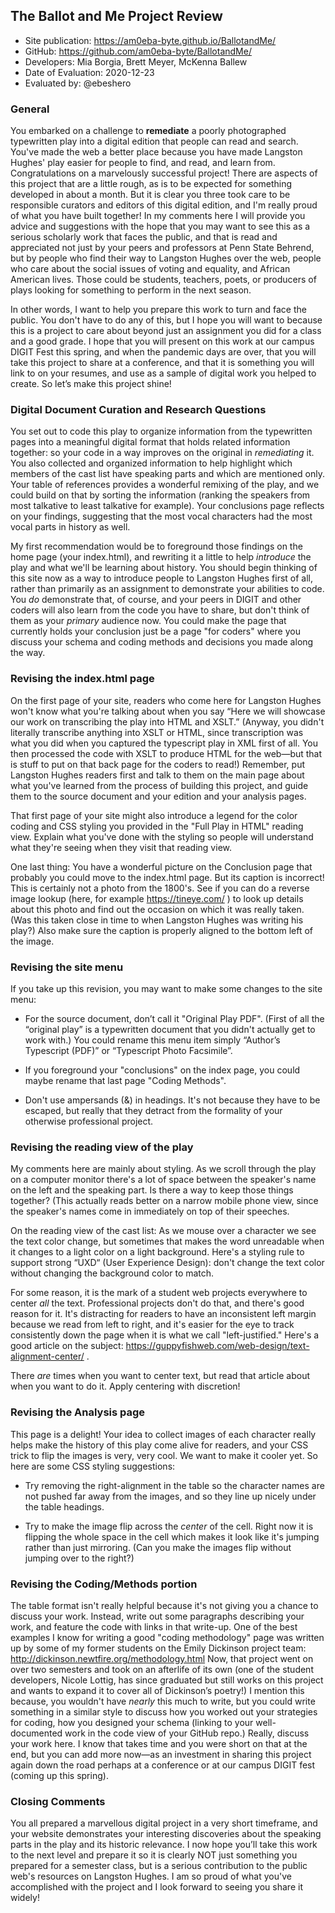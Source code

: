 ## The Ballot and Me Project Review


* Site publication: <https://am0eba-byte.github.io/BallotandMe/>
* GitHub: <https://github.com/am0eba-byte/BallotandMe/>
* Developers: Mia Borgia, Brett Meyer, McKenna Ballew 
* Date of Evaluation: 2020-12-23
* Evaluated by: @ebeshero

### General  
You embarked on a challenge to **remediate** a poorly photographed typewritten play into a digital edition that people can read and search. You've made the web a better place because you have made Langston Hughes' play easier for people to find, and read, and learn from. Congratulations on a marvelously successful project! There are aspects of this project that are a little rough, as is to be expected for something developed in about a month. But it is clear you three took care to be responsible curators and editors of this digital edition, and I'm really proud of what you have built together! In my comments here I will provide you advice and suggestions with the hope that you may want to see this as a serious scholarly work that faces the public, and that is read and appreciated not just by your peers and professors at Penn State Behrend, but by people who find their way to Langston Hughes over the web, people who care about the social issues of voting and equality, and African American lives. Those could be students, teachers, poets, or producers of plays looking for something to perform in the next season. 

In other words, I want to help you prepare this work to turn and face the public. You don't have to do any of this, but I hope you will want to because this is a project to care about beyond just an assignment you did for a class and a good grade. I hope that you will present on this work at our campus DIGIT Fest this spring, and when the pandemic days are over, that you will take this project to share at a conference, and that it is something you will link to on your resumes, and use as a sample of digital work you helped to create. So let’s make this project shine!  

### Digital Document Curation and Research Questions
You set out to code this play to organize information from the typewritten pages into a meaningful digital format that holds related information together: so your code in a way improves on the original in *remediating* it. You also collected and organized information to help highlight which members of  the cast list have speaking parts and which are mentioned only. Your table of references provides a wonderful remixing of the play, and we could build on that by sorting the information (ranking the speakers from most talkative to least talkative for example). Your conclusions page reflects on your findings, suggesting that the most vocal characters had the most vocal parts in history as well.

My first recommendation would be to foreground those findings on the home page (your index.html), and rewriting it a little to help *introduce* the play and what we'll be learning about history. You should begin thinking of this site now as a way to introduce people to Langston Hughes first of all, rather than primarily as an assignment to demonstrate your abilities to code. You *do* demonstrate that, of course, and your peers in DIGIT and other coders will also learn from the code you have to share, but don't think of them as your *primary* audience now. You could make the page that currently holds your conclusion just be a page "for coders" where you discuss your schema and coding methods and decisions you made along the way.

### Revising the index.html page

On the first page of your site, readers who come here for Langston Hughes won't know what you're talking about when you say “Here we will showcase our work on transcribing the play into HTML and XSLT.” (Anyway, you didn't literally transcribe anything into XSLT or HTML, since transcription was what you did when you captured the typescript play in XML first of all. You then processed the code with XSLT to produce HTML for the web—but that is stuff to put on that back page for the coders to read!) Remember, put Langston Hughes readers first and talk to them on the main page about what you've learned from the process of building this project, and guide them to the source document and your edition and your analysis pages.

That first page of your site might also introduce a legend for the color coding and CSS styling you provided in the "Full Play in HTML" reading view. Explain what you've done with the styling so people will understand what they're seeing when they visit that reading view.

One last thing: You have a wonderful picture on the Conclusion page that probably you could move to the index.html page. But its caption is incorrect! This is certainly not a photo from the 1800's. See if you can do a reverse image lookup (here, for example https://tineye.com/ ) to look up details about this photo and find out the occasion on which it was really taken. (Was this taken close in time to when Langston Hughes was writing his play?) Also make sure the caption is properly aligned to the bottom left of the image. 

### Revising the site menu

If you take up this revision, you may want to make some changes to the site menu: 

* For the source document, don’t call it "Original Play PDF". (First of all the “original play” is a typewritten document that you didn't actually get to work with.) You could rename this menu item simply “Author’s Typescript (PDF)” or “Typescript Photo Facsimile”. 

* If you foreground your "conclusions" on the index page, you could maybe rename that last page "Coding Methods".

* Don't use ampersands (&) in headings. It's not because they have to be escaped, but really that they detract from the formality of your otherwise professional project.

### Revising the reading view of the play

My comments here are mainly about styling. As we scroll through the play on a computer monitor there's a lot of space between the speaker's name on the left and the speaking part. Is there a way to keep those things together? (This actually reads better on a narrow mobile phone view, since the speaker's names come in immediately on top of their speeches.

On the reading view of the cast list: As we mouse over a character we see the text color change, but sometimes that makes the word unreadable when it changes to a light color on a light background. Here's a styling rule to support strong “UXD“ (User Experience Design): don't change the text color without changing the background color to match. 

For some reason, it is the mark of a student web projects everywhere to center *all* the text. Professional projects don't do that, and there's good reason for it. It's distracting for readers to have an inconsistent left margin because we read from left to right, and it's easier for the eye to track consistently down the page when it is what we call "left-justified." Here's a good article on the subject: <https://guppyfishweb.com/web-design/text-alignment-center/> . 

There *are* times when you want to center text, but read that article about when you want to do it. Apply centering with discretion! 

### Revising the Analysis page

This page is a delight! Your idea to collect images of each character really helps make the history of this play come alive for readers, and your CSS trick to flip the images is very, very cool. We want to make it cooler yet. So here are some CSS styling suggestions:

* Try removing the right-alignment in the table so the character names are not pushed far away from the images, and so they line up nicely under the table headings.

* Try to make the image flip across the *center* of the cell. Right now it is flipping the whole space in the cell which makes it look like it's jumping rather than just mirroring. (Can you make the images flip without jumping over to the right?)

### Revising the Coding/Methods portion
The table format isn't really helpful because it's not giving you a chance to discuss your work. Instead, write out some paragraphs describing your work, and feature the code with links in that write-up. One of the best examples I know for writing a good "coding methodology" page was written up by some of my former students on the Emily Dickinson project team: <http://dickinson.newtfire.org/methodology.html>
Now, that project went on over two semesters and took on an afterlife of its own (one of the student developers, Nicole Lottig, has since graduated but still works on this project and wants to expand it to cover all of Dickinson’s poetry!) I mention this because, you wouldn't have *nearly* this much to write, but you could write something in a similar style to discuss how you worked out your strategies for coding, how you designed your schema (linking to your well-documented work in the code view of your GitHub repo.) Really, discuss your work here. I know that takes time and you were short on that at the end, but you can add more now—as an investment in sharing this project again down the road perhaps at a conference or at our campus DIGIT fest (coming up this spring). 

### Closing Comments
You all prepared a marvellous digital project in a very short timeframe, and your website demonstrates your interesting discoveries about the speaking parts in the play and its historic relevance. I now hope you’ll take this work to the next level and prepare it so it is clearly NOT just something you prepared for a semester class, but is a serious contribution to the public web's resources on Langston Hughes. I am so proud of what you've accomplished with the project and I look forward to seeing you share it widely! 
